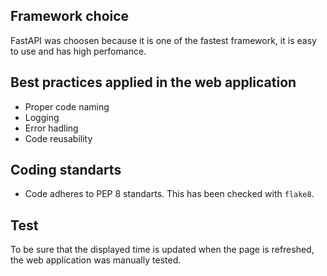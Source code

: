 ## Framework choice
FastAPI was choosen because it is one of the fastest framework, it is easy to use and has high perfomance.
## Best practices applied in the web application
* Proper code naming
* Logging
* Error hadling
* Code reusability
## Coding standarts
* Code adheres to PEP 8 standarts. This has been checked with ``flake8``.
## Test
To be sure that the displayed time is updated when the page is refreshed, the web application was manually tested.
